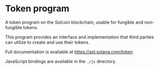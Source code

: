 # Token program

A token program on the Solcoin blockchain, usable for fungible and non-fungible tokens.

This program provides an interface and implementation that third parties can
utilize to create and use their tokens.

Full documentation is available at https://spl.solana.com/token

JavaScript bindings are available in the `./js` directory.
